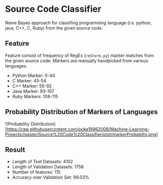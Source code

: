 # Source Code Classifier

Naive Bayes approach for classifing programming language (i.e. python, java, C++, C, Ruby) from the given source code.

## Feature 

Feature consist of frequency of RegEx (`reStore.py`) marker matches from the given source code. Markers are manually handpicked from various languages.

- Python Marker: 0-44
- C Marker: 45-54
- C++ Marker: 55-92
- Java Marker: 93-107
- Ruby Markers: 108-115


## Probability Distribution of Markers of Languages

!(Probability Distribution)[https://raw.githubusercontent.com/poke19962008/Machine-Learning-Projects/master/Source%20Code%20Classifier/plot/markerProbabilty.png]


## Result

 - Length of Test Datasets: 4102
 - Length of Validation Datasets: 1758
 - Number of features: 115
 - Accuracy over Validation Set: 99.03%